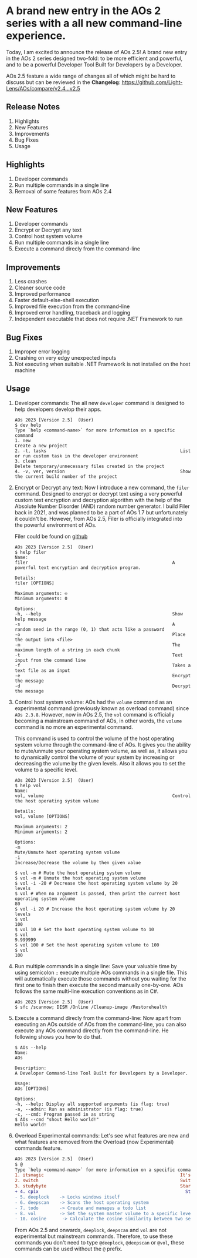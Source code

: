 # A brand new entry in the AOs 2 series with a all new command-line experience.
Today, I am excited to announce the release of AOs 2.5! A brand new entry in the AOs 2 series designed two-fold: to be more efficient and powerful, and to be a powerful Developer Tool Built for Developers by a Developer.

AOs 2.5 feature a wide range of changes all of which might be hard to discuss but can be reviewed in the **Changelog**: https://github.com/Light-Lens/AOs/compare/v2.4...v2.5

## Release Notes
1. Highlights
2. New Features
3. Improvements
4. Bug Fixes
5. Usage

## Highlights
1. Developer commands
2. Run multiple commands in a single line
3. Removal of some features from AOs 2.4

## New Features
1. Developer commands
2. Encrypt or Decrypt any text
3. Control host system volume
4. Run multiple commands in a single line
5. Execute a command direcly from the command-line

## Improvements
1. Less crashes
2. Cleaner source code
3. Improved performance
4. Faster default-else-shell execution
5. Improved file execution from the command-line
6. Improved error handling, traceback and logging
7. Independent executable that does not require .NET Framework to run

## Bug Fixes
1. Improper error logging
2. Crashing on very edgy unexpected inputs
3. Not executing when suitable .NET Framework is not installed on the host machine

## Usage
1. Developer commands:
    The all new `developer` command is designed to help developers develop their apps.

    ```console
    AOs 2023 [Version 2.5]  (User)
    $ dev help
    Type `help <command-name>` for more information on a specific command
    1. new                                                         Create a new project
    2. -t, tasks                                                   List or run custom task in the developer environment
    3. clean                                                       Delete temporary/unnecessary files created in the project
    4. -v, ver, version                                            Show the current build number of the project
    ```

2. Encrypt or Decrypt any text:
    Now I introduce a new command, the `filer` command. Designed to encrypt or decrypt text using a very powerful custom text encryption and decryption algorithm with the help of the Absolute Number Disorder (AND) random number generator. I build Filer back in 2021, and was planned to be a part of AOs 1.7 but unfortunately it couldn't be. However, from AOs 2.5, Filer is officially integrated into the powerful environment of AOs.

    Filer could be found on [github](https://github.com/Light-Lens/Filer.git)

    ```console
    AOs 2023 [Version 2.5]  (User)
    $ help filer
    Name:
    filer                                                       A powerful text encryption and decryption program.

    Details:
    filer [OPTIONS]

    Maximum arguments: ∞
    Minimum arguments: 0

    Options:
    -h, --help                                                  Show help message
    -s                                                          A random seed in the range (0, 1) that acts like a password
    -o                                                          Place the output into <file>
    -m                                                          The maximum length of a string in each chunk
    -t                                                          Text input from the command line
    -f                                                          Takes a text file as an input
    -e                                                          Encrypt the message
    -d                                                          Decrypt the message
    ```

3. Control host system volume:
    AOs had the `volume` command as an experimental command (previously known as overload command) since `AOs 2.3.8`. However, now in AOs 2.5, the `vol` command is officially becoming a mainstream command of AOs, in other words, the `volume` command is no more an experimental command.

    This command is used to control the volume of the host operating system volume through the command-line of AOs. It gives you the ability to mute/unmute your operating system volume, as well as, it allows you to dynamically control the volume of your system by increasing or decreasing the volume by the given levels. Also it allows you to set the volume to a specific level.

    ```console
    AOs 2023 [Version 2.5]  (User)
    $ help vol
    Name:
    vol, volume                                                 Control the host operating system volume

    Details:
    vol, volume [OPTIONS]

    Maximum arguments: 2
    Minimum arguments: 2

    Options:
    -m                                                          Mute/Unmute host operating system volume
    -i                                                          Increase/Decrease the volume by then given value

    $ vol -m # Mute the host operating system volume
    $ vol -m # Unmute the host operating system volume
    $ vol -i -20 # Decrease the host operating system volume by 20 levels
    $ vol # When no argument is passed, then print the current host operating system volume
    80
    $ vol -i 20 # Increase the host operating system volume by 20 levels
    $ vol
    100
    $ vol 10 # Set the host operating system volume to 10
    $ vol
    9.999999
    $ vol 100 # Set the host operating system volume to 100
    $ vol
    100
    ```

4. Run multiple commands in a single line:
    Save your valuable time by using semicolon `;` execute multiple AOs commands in a single file. This will automatically execute those commands without you waiting for the first one to finish then execute the second manually one-by-one. AOs follows the same multi-line execution conventions as in C#.

    ```console
    AOs 2023 [Version 2.5]  (User)
    $ sfc /scannow; DISM /Online /Cleanup-image /Restorehealth
    ```

5. Execute a command direcly from the command-line:
    Now apart from executing an AOs outside of AOs from the command-line, you can also execute any AOs command directly from the command-line. He following shows you how to do that.

    ```console
    $ AOs --help
    Name:
    AOs

    Description:
    A Developer Command-line Tool Built for Developers by a Developer.

    Usage:
    AOs [OPTIONS]

    Options:
    -h, --help: Display all supported arguments (is flag: true)
    -a, --admin: Run as administrator (is flag: true)
    -c, --cmd: Program passed in as string
    $ AOs --cmd "shout Hello world!"
    Hello world!
    ```

6. ~~Overload~~ Experimental commands:
    Let's see what features are new and what features are removed from the Overload (now Experimental) commands feature.

    ```diff
    AOs 2023 [Version 2.5]  (User)
    $ @
    Type `help <command-name>` for more information on a specific command
    1. itsmagic                                                    It's magic, it's magic.
    2. switch                                                      Switch between applications using the App IDs
    3. studybyte                                                   Starts Studybyte
    + 4. cpix                                                        Starts Cpix
    - 5. deeplock    -> Locks windows itself
    - 6. deepscan    -> Scans the host operating system
    - 7. todo        -> Create and manages a todo list
    - 8. vol         -> Set the system master volume to a specific level
    - 10. cosine      -> Calculate the cosine similarity between two sentences
    ```

    From AOs 2.5 and onwards, `deeplock`, `deepscan` and `vol` are not experimental but mainstream commands. Therefore, to use these commands you don't need to type `@deeplock`, `@deepscan` or `@vol`, these commands can be used without the `@` prefix.
